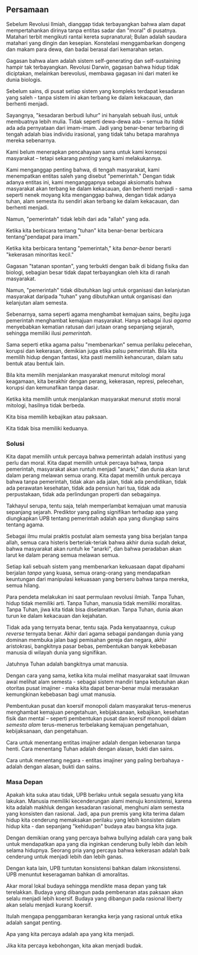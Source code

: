 ## Persamaan

Sebelum Revolusi Ilmiah, dianggap tidak terbayangkan bahwa alam dapat mempertahankan dirinya tanpa entitas sadar dan "moral" di pusatnya. Matahari terbit mengikuti rantai kereta supranatural; Bulan adalah saudara matahari yang dingin dan kesepian. Konstelasi menggambarkan dongeng dan makam para dewa, dan badai berasal dari kemarahan setan.

Gagasan bahwa alam adalah sistem self-generating dan self-sustaining hampir tak terbayangkan. Revolusi Darwin, gagasan bahwa hidup tidak diciptakan, melainkan berevolusi, membawa gagasan ini dari materi ke dunia biologis.

Sebelum sains, di pusat setiap sistem yang kompleks terdapat kesadaran yang saleh - tanpa sistem ini akan terbang ke dalam kekacauan, dan berhenti menjadi.

Sayangnya, "kesadaran berbudi luhur" ini hanyalah sebuah ilusi, untuk membuatnya lebih mulia. Tidak seperti dewa-dewa ada – semua itu *tidak* ada ada pernyataan dari imam-imam. Jadi yang benar-benar terbaring di tengah adalah bias individu irasional, yang tidak tahu betapa marahnya mereka sebenarnya.

Kami belum menerapkan pencahayaan sama untuk kami konsepsi masyarakat – tetapi sekarang *penting* yang kami melakukannya.

Kami menganggap penting bahwa, di tengah masyarakat, kami menempatkan entitas saleh yang disebut "pemerintah." Dengan tidak adanya entitas ini, kami menganggapnya sebagai aksiomatis bahwa masyarakat akan terbang ke dalam kekacauan, dan berhenti menjadi - sama seperti nenek moyang kita menganggap bahwa, dengan tidak adanya tuhan, alam semesta itu sendiri akan terbang ke dalam kekacauan, dan berhenti menjadi.

Namun, "pemerintah" tidak lebih dari ada "allah" yang ada.

Ketika kita berbicara tentang "tuhan" kita benar-benar berbicara tentang"pendapat para imam."

Ketika kita berbicara tentang "pemerintah," kita *benar-benar* berarti "kekerasan minoritas kecil."

Gagasan "tatanan spontan", yang terbukti dengan baik di bidang fisika dan biologi, sebagian besar tidak dapat terbayangkan oleh kita di ranah masyarakat.

Namun, "pemerintah" tidak dibutuhkan lagi untuk organisasi dan kelanjutan masyarakat daripada "tuhan" yang dibutuhkan untuk organisasi dan kelanjutan alam semesta.

Sebenarnya, sama seperti agama menghambat kemajuan sains, begitu juga pemerintah menghambat kemajuan masyarakat. Hanya sebagai ilusi *agama* menyebabkan kematian ratusan dari jutaan orang sepanjang sejarah, sehingga memiliki ilusi *pemerintah*.

Sama seperti etika agama palsu "membenarkan" semua perilaku pelecehan, korupsi dan kekerasan, demikian juga etika palsu pemerintah. Bila kita memilih hidup dengan fantasi, kita pasti memilih kehancuran, dalam satu bentuk atau bentuk lain.

Bila kita memilih menjalankan masyarakat menurut mitologi moral keagamaan, kita berakhir dengan perang, kekerasan, represi, pelecehan, korupsi dan kemunafikan tanpa dasar.

Ketika kita memilih untuk menjalankan masyarakat menurut *statis* moral mitologi, hasilnya tidak berbeda.

Kita bisa memilih kebajikan atau paksaan.

Kita tidak bisa memiliki keduanya.

### Solusi

Kita dapat memilih untuk percaya bahwa pemerintah adalah institusi yang perlu dan moral. Kita dapat memilih untuk percaya bahwa, tanpa pemerintah, masyarakat akan runtuh menjadi "anarki," dan dunia akan larut dalam perang melawan semua orang. Kita dapat memilih untuk percaya bahwa tanpa pemerintah, tidak akan ada jalan, tidak ada pendidikan, tidak ada perawatan kesehatan, tidak ada pensiun hari tua, tidak ada perpustakaan, tidak ada perlindungan properti dan sebagainya.

Takhayul serupa, tentu saja, telah memperlambat kemajuan umat manusia sepanjang sejarah. Prediktor yang paling signifikan terhadap apa yang diungkapkan UPB tentang pemerintah adalah apa yang diungkap sains tentang agama.

Sebagai ilmu mulai praktis postulat alam semesta yang bisa berjalan tanpa allah, semua cara histeris berteriak-teriak bahwa akhir dunia sudah dekat, bahwa masyarakat akan runtuh ke "anarki", dan bahwa peradaban akan larut ke dalam perang semua melawan semua.

Setiap kali sebuah sistem yang membenarkan kekuasaan dapat dipahami berjalan *tanpa* yang kuasa, semua orang-orang yang mendapatkan keuntungan dari manipulasi kekuasaan yang berseru bahwa tanpa mereka, semua hilang.

Para pendeta melakukan ini saat permulaan revolusi ilmiah. Tanpa Tuhan, hidup tidak memiliki arti. Tanpa Tuhan, manusia tidak memiliki moralitas. Tanpa Tuhan, jiwa kita tidak bisa diselamatkan. Tanpa Tuhan, dunia akan turun ke dalam kekacauan dan kejahatan.

Tidak ada yang ternyata benar, tentu saja. Pada kenyataannya, cukup *reverse* ternyata benar. Akhir dari agama sebagai pandangan dunia yang dominan membuka jalan bagi pemisahan gereja dan negara, akhir aristokrasi, bangkitnya pasar bebas, pembentukan banyak kebebasan manusia di wilayah dunia yang signifikan.

Jatuhnya Tuhan adalah bangkitnya umat manusia.

Dengan cara yang sama, ketika kita mulai melihat masyarakat saat ilmuwan awal melihat alam semesta - sebagai sistem mandiri tanpa kebutuhan akan otoritas pusat imajiner - maka kita dapat benar-benar mulai merasakan kemungkinan kebebasan bagi umat manusia.

Pembentukan pusat dan koersif monopoli dalam masyarakat terus-menerus menghambat kemajuan pengetahuan, kebijaksanaan, kebajikan, kesehatan fisik dan mental – seperti pembentukan pusat dan koersif monopoli dalam *semesta alam* terus-menerus terbelakang kemajuan pengetahuan, kebijaksanaan, dan pengetahuan.

Cara untuk menentang entitas imajiner adalah dengan kebenaran tanpa henti. Cara menentang Tuhan adalah dengan alasan, bukti dan sains.

Cara untuk menentang negara - entitas imajiner yang paling berbahaya - adalah dengan alasan, bukti dan sains.

### Masa Depan

Apakah kita suka atau tidak, UPB berlaku untuk segala sesuatu yang kita lakukan. Manusia memiliki kecenderungan alami menuju konsistensi, karena kita adalah makhluk dengan kesadaran rasional, menghuni alam semesta yang konsisten dan rasional. Jadi, apa pun premis yang kita terima dalam hidup kita cenderung memaksakan perilaku yang lebih konsisten dalam hidup kita - dan sepanjang "kehidupan" budaya atau bangsa kita juga.

Dengan demikian orang yang percaya bahwa bullying adalah cara yang baik untuk mendapatkan apa yang dia inginkan cenderung bully lebih dan lebih selama hidupnya. Seorang pria yang percaya bahwa kekerasan adalah baik cenderung untuk menjadi lebih dan lebih ganas.

Dengan kata lain, UPB tuntutan konsistensi bahkan dalam inkonsistensi. UPB menuntut keseragaman bahkan di amoralitas.

Akar moral lokal budaya sehingga mendikte masa depan yang tak terelakkan. Budaya yang dibangun pada pembenaran atas paksaan akan selalu menjadi lebih koersif. Budaya yang dibangun pada rasional liberty akan selalu menjadi kurang koersif.

Itulah mengapa penggambaran kerangka kerja yang rasional untuk etika adalah sangat penting.

Apa yang kita percaya adalah apa yang kita menjadi.

Jika kita percaya kebohongan, kita akan menjadi budak.